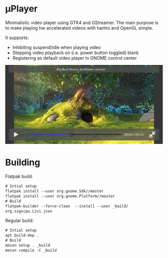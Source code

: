 µPlayer
=======

Minimalistic video player using GTK4 and GStreamer. The main purpose is to make
playing hw accelerated videos with hantro and OpenGL simple.

It supports:

- Inhibiting suspend/idle when playing video
- Stopping video playback on (i.e. power button toggled) blank
- Registering as default video player in GNOME control center

![Playing video in landscape fullscreen mode](screenshots/landscape-fullscreen.png)

Building
========

Flatpak build:

    # Intial setup
    flatpak install --user org.gnome.Sdk//master
    flatpak install --user org.gnome.Platform//master
    # Build
    flatpak-builder --force-clean  --install --user _build/ org.sigxcpu.Livi.json

Regular build:

    # Intial setup
    apt build-dep .
    # Build
    meson setup . _build
    meson compile -C _build
